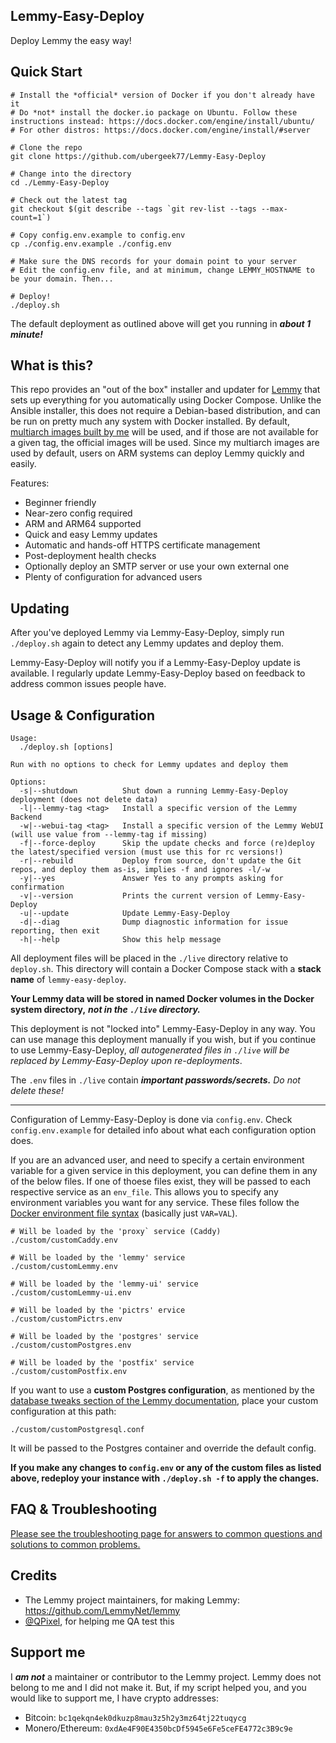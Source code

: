 Lemmy-Easy-Deploy
---

Deploy Lemmy the easy way!

Quick Start
---

```
# Install the *official* version of Docker if you don't already have it
# Do *not* install the docker.io package on Ubuntu. Follow these instructions instead: https://docs.docker.com/engine/install/ubuntu/
# For other distros: https://docs.docker.com/engine/install/#server

# Clone the repo
git clone https://github.com/ubergeek77/Lemmy-Easy-Deploy

# Change into the directory
cd ./Lemmy-Easy-Deploy

# Check out the latest tag
git checkout $(git describe --tags `git rev-list --tags --max-count=1`)

# Copy config.env.example to config.env
cp ./config.env.example ./config.env

# Make sure the DNS records for your domain point to your server
# Edit the config.env file, and at minimum, change LEMMY_HOSTNAME to be your domain. Then...

# Deploy!
./deploy.sh
```

The default deployment as outlined above will get you running in ***about 1 minute!***

What is this?
---
This repo provides an "out of the box" installer and updater for [Lemmy](https://join-lemmy.org/) that sets up everything for you automatically using Docker Compose. Unlike the Ansible installer, this does not require a Debian-based distribution, and can be run on pretty much any system with Docker installed. By default, [multiarch images built by me](https://github.com/ubergeek77/lemmy-docker-multiarch) will be used, and if those are not available for a given tag, the official images will be used. Since my multiarch images are used by default, users on ARM systems can deploy Lemmy quickly and easily.

Features:

- Beginner friendly
- Near-zero config required
- ARM and ARM64 supported
- Quick and easy Lemmy updates
- Automatic and hands-off HTTPS certificate management
- Post-deployment health checks
- Optionally deploy an SMTP server or use your own external one
- Plenty of configuration for advanced users

Updating
---

After you've deployed Lemmy via Lemmy-Easy-Deploy, simply run `./deploy.sh` again to detect any Lemmy updates and deploy them.

Lemmy-Easy-Deploy will notify you if a Lemmy-Easy-Deploy update is available. I regularly update Lemmy-Easy-Deploy based on feedback to address common issues people have.

Usage & Configuration
---

```
Usage:
  ./deploy.sh [options]

Run with no options to check for Lemmy updates and deploy them

Options:
  -s|--shutdown          Shut down a running Lemmy-Easy-Deploy deployment (does not delete data)
  -l|--lemmy-tag <tag>   Install a specific version of the Lemmy Backend
  -w|--webui-tag <tag>   Install a specific version of the Lemmy WebUI (will use value from --lemmy-tag if missing)
  -f|--force-deploy      Skip the update checks and force (re)deploy the latest/specified version (must use this for rc versions!)
  -r|--rebuild           Deploy from source, don't update the Git repos, and deploy them as-is, implies -f and ignores -l/-w
  -y|--yes               Answer Yes to any prompts asking for confirmation
  -v|--version           Prints the current version of Lemmy-Easy-Deploy
  -u|--update            Update Lemmy-Easy-Deploy
  -d|--diag              Dump diagnostic information for issue reporting, then exit
  -h|--help              Show this help message
```

All deployment files will be placed in the `./live` directory relative to `deploy.sh`. This directory will contain a Docker Compose stack with a **stack name** of `lemmy-easy-deploy`.

**Your Lemmy data will be stored in named Docker volumes in the Docker system directory,** ***not in the `./live` directory.***

This deployment is not "locked into" Lemmy-Easy-Deploy in any way. You can use manage this deployment manually if you wish, but if you continue to use Lemmy-Easy-Deploy, *all autogenerated files in `./live` will be replaced by Lemmy-Easy-Deploy upon re-deployments*.

The `.env` files in `./live` contain ***important passwords/secrets.*** *Do not delete these!*

---

Configuration of Lemmy-Easy-Deploy is done via `config.env`. Check `config.env.example` for detailed info about what each configuration option does.

If you are an advanced user, and need to specify a certain environment variable for a given service in this deployment, you can define them in any of the below files. If one of thoese files exist, they will be passed to each respective service as an `env_file`. This allows you to specify any environment variables you want for any service. These files follow the [Docker environment file syntax](https://docs.docker.com/compose/environment-variables/env-file/) (basically just `VAR=VAL`).

```
# Will be loaded by the 'proxy` service (Caddy)
./custom/customCaddy.env

# Will be loaded by the 'lemmy' service
./custom/customLemmy.env

# Will be loaded by the 'lemmy-ui' service
./custom/customLemmy-ui.env

# Will be loaded by the 'pictrs' ervice
./custom/customPictrs.env

# Will be loaded by the 'postgres' service
./custom/customPostgres.env

# Will be loaded by the 'postfix' service
./custom/customPostfix.env
```

If you want to use a **custom Postgres configuration**, as mentioned by the [database tweaks section of the Lemmy documentation](https://join-lemmy.org/docs/administration/install_docker.html#database-tweaks), place your custom configuration at this path:

```
./custom/customPostgresql.conf
```

It will be passed to the Postgres container and override the default config.

**If you make any changes to `config.env` or any of the custom files as listed above, redeploy your instance with `./deploy.sh -f` to apply the changes.**

FAQ & Troubleshooting
---

[Please see the troubleshooting page for answers to common questions and solutions to common problems.](TROUBLESHOOTING.md)

Credits
---

- The Lemmy project maintainers, for making Lemmy: https://github.com/LemmyNet/lemmy
- [@QPixel](https://github.com/QPixel), for helping me QA test this

Support me
---

I ***am not*** a maintainer or contributor to the Lemmy project. Lemmy does not belong to me and I did not make it. But, if my script helped you, and you would like to support me, I have crypto addresses:

- Bitcoin: `bc1qekqn4ek0dkuzp8mau3z5h2y3mz64tj22tuqycg`
- Monero/Ethereum: `0xdAe4F90E4350bcDf5945e6Fe5ceFE4772c3B9c9e`

